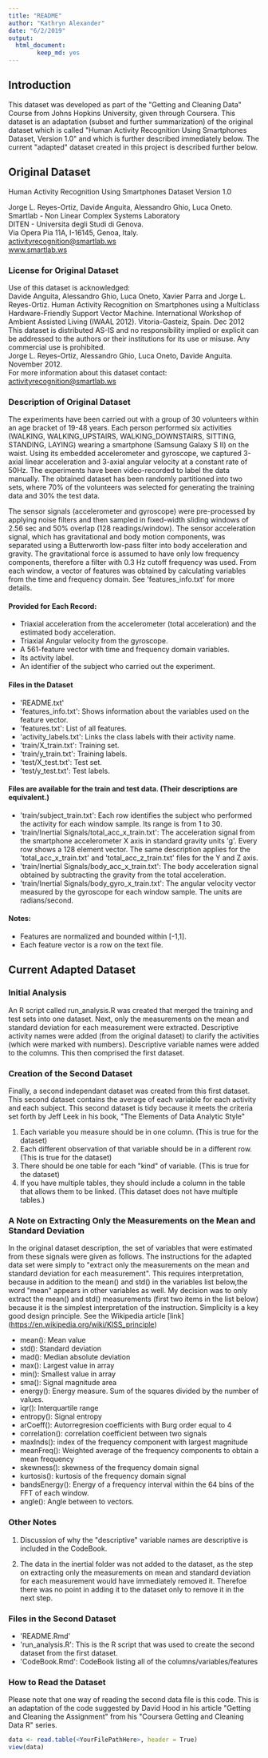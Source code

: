 ```yaml
---
title: "README"
author: "Kathryn Alexander"
date: "6/2/2019"
output:
  html_document:
        keep_md: yes
---
```




## Introduction

This dataset was developed as part of the "Getting and Cleaning Data" Course from Johns Hopkins University, given through Coursera.  This dataset is an adaptation (subset and further summarization) of the original dataset which is called "Human Activity Recognition Using Smartphones Dataset, Version 1.0" and which is further described immediately below.  The current "adapted" dataset created in this project is described further below.


## Original Dataset

Human Activity Recognition Using Smartphones Dataset
Version 1.0

Jorge L. Reyes-Ortiz, Davide Anguita, Alessandro Ghio, Luca Oneto.  
Smartlab - Non Linear Complex Systems Laboratory  
DITEN - Universita degli Studi di Genova.  
Via Opera Pia 11A, I-16145, Genoa, Italy.   
activityrecognition@smartlab.ws  
www.smartlab.ws  

### License for Original Dataset

Use of this dataset is acknowledged:    
Davide Anguita, Alessandro Ghio, Luca Oneto, Xavier Parra and Jorge L. Reyes-Ortiz. Human Activity Recognition on Smartphones using a Multiclass Hardware-Friendly Support Vector Machine. International Workshop of Ambient Assisted Living (IWAAL 2012). Vitoria-Gasteiz, Spain. Dec 2012  
This dataset is distributed AS-IS and no responsibility implied or explicit can be addressed to the authors or their institutions for its use or misuse. Any commercial use is prohibited.  
Jorge L. Reyes-Ortiz, Alessandro Ghio, Luca Oneto, Davide Anguita. November 2012.  
For more information about this dataset contact: activityrecognition@smartlab.ws  

### Description of Original Dataset
The experiments have been carried out with a group of 30 volunteers within an age bracket of 19-48 years. Each person performed six activities (WALKING, WALKING_UPSTAIRS, WALKING_DOWNSTAIRS, SITTING, STANDING, LAYING) wearing a smartphone (Samsung Galaxy S II) on the waist. Using its embedded accelerometer and gyroscope, we captured 3-axial linear acceleration and 3-axial angular velocity at a constant rate of 50Hz. The experiments have been video-recorded to label the data manually. The obtained dataset has been randomly partitioned into two sets, where 70% of the volunteers was selected for generating the training data and 30% the test data.  

The sensor signals (accelerometer and gyroscope) were pre-processed by applying noise filters and then sampled in fixed-width sliding windows of 2.56 sec and 50% overlap (128 readings/window). The sensor acceleration signal, which has gravitational and body motion components,  was separated using a Butterworth low-pass filter into body acceleration and gravity. The gravitational force is assumed to have only low frequency components, therefore a filter with 0.3 Hz cutoff frequency was used. From each window, a vector of features was obtained by calculating variables from the time and frequency domain. See 'features_info.txt' for more details. 

#### Provided for Each Record:

- Triaxial acceleration from the accelerometer (total acceleration) and the estimated body acceleration.
- Triaxial Angular velocity from the gyroscope. 
- A 561-feature vector with time and frequency domain variables. 
- Its activity label. 
- An identifier of the subject who carried out the experiment.

#### Files in the Dataset

- 'README.txt'
- 'features_info.txt': Shows information about the variables used on the feature vector.
- 'features.txt': List of all features.
- 'activity_labels.txt': Links the class labels with their activity name.
- 'train/X_train.txt': Training set.
- 'train/y_train.txt': Training labels.
- 'test/X_test.txt': Test set.
- 'test/y_test.txt': Test labels.

#### Files are available for the train and test data. (Their descriptions are equivalent.) 

- 'train/subject_train.txt': Each row identifies the subject who performed the activity for each window sample. Its range is from 1 to 30. 
- 'train/Inertial Signals/total_acc_x_train.txt': The acceleration signal from the smartphone accelerometer X axis in standard gravity units 'g'. 
Every row shows a 128 element vector. The same description applies for the 'total_acc_x_train.txt' and 'total_acc_z_train.txt' files for the Y and Z axis. 
- 'train/Inertial Signals/body_acc_x_train.txt': The body acceleration signal obtained by subtracting the gravity from the total acceleration. 
- 'train/Inertial Signals/body_gyro_x_train.txt': The angular velocity vector measured by the gyroscope for each window sample. The units are radians/second. 

#### Notes: 

- Features are normalized and bounded within [-1,1].
- Each feature vector is a row on the text file.


## Current Adapted Dataset

### Initial Analysis  

An R script called run_analysis.R was created that merged the training and test sets into one dataset. Next, only the measurements on the mean and standard deviation for each measurement were extracted.  Descriptive activity names were added (from the original dataset) to clarify the activities (which were marked with numbers). Descriptive variable names were added to the columns. This then comprised the first dataset.  

### Creation of the Second Dataset  

Finally, a second independant dataset was created from this first dataset.  This second dataset contains the average of each variable for each activity and each subject.  This second dataset is tidy because it meets the criteria set forth by Jeff Leek in his book, "The Elements of Data Analytic Style"  

1.  Each variable you measure should be in one column. (This is true for the dataset)
2.  Each different observation of that variable should be in a different row.  (This is true for the dataset)
3.  There should be one table for each "kind" of variable. (This is true for the dataset)
4.  If you have multiple tables, they should include a column in the table that allows them to be linked. (This dataset does not have multiple tables.)

### A Note on Extracting Only the Measurements on the Mean and Standard Deviation

In the original dataset description, the set of variables that were estimated from these signals were given as follows.  The instructions for the adapted data set were simply to "extract only the measurements on the mean and standard deviation for each measurement".  This requires interpretation, because in addition to the mean() and std() in the variables list below,the word "mean" appears in other variables as well. My decision was to only extract the mean() and std() measurements (first two items in the list below) because it is the simplest interpretation of the instruction.  Simplicity is a key good design principle.  See the Wikipedia article [link] (https://en.wikipedia.org/wiki/KISS_principle)

* mean(): Mean value  
* std(): Standard deviation  
* mad(): Median absolute deviation   
* max(): Largest value in array  
* min(): Smallest value in array  
* sma(): Signal magnitude area  
* energy(): Energy measure. Sum of the squares divided by the number of values.   
* iqr(): Interquartile range   
* entropy(): Signal entropy  
* arCoeff(): Autorregresion coefficients with Burg order equal to 4  
* correlation(): correlation coefficient between two signals  
* maxInds(): index of the frequency component with largest magnitude  
* meanFreq(): Weighted average of the frequency components to obtain a mean frequency  
* skewness(): skewness of the frequency domain signal   
* kurtosis(): kurtosis of the frequency domain signal   
* bandsEnergy(): Energy of a frequency interval within the 64 bins of the FFT of each window.  
* angle(): Angle between to vectors.  

### Other Notes

1. Discussion of why the "descriptive" variable names are descriptive is included in the CodeBook.

2. The data in the inertial folder was not added to the dataset, as the step on extracting only the measurements on mean and standard deviation for each measurement 
would have immediately removed it.  Therefoe there was no point in adding it to the dataset only to remove it in the next step.  

### Files in the Second Dataset

- 'README.Rmd'
- 'run_analysis.R': This is the R script that was used to create the second dataset from the first dataset.
- 'CodeBook.Rmd': CodeBook listing all of the columns/variables/features

### How to Read the Dataset
Please note that one way of reading the second data file is this code.  This is an adaptation of the code  suggested by David Hood in his article "Getting and Cleaning the Assignment" from his "Coursera Getting and Cleaning Data R" series.


```r
data <- read.table(<YourFilePathHere>, header = True)
view(data)
```




